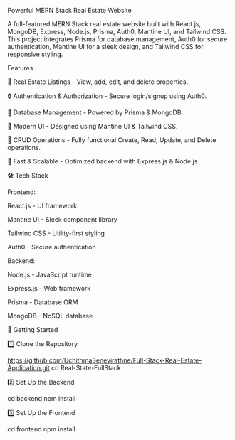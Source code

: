 Powerful MERN Stack Real Estate Website

A full-featured MERN Stack real estate website built with React.js, MongoDB, Express, Node.js, Prisma, Auth0, Mantine UI, and Tailwind CSS. This project integrates Prisma for database management, Auth0 for secure authentication, Mantine UI for a sleek design, and Tailwind CSS for responsive styling.

Features

🏡 Real Estate Listings - View, add, edit, and delete properties.

🔒 Authentication & Authorization - Secure login/signup using Auth0.

📂 Database Management - Powered by Prisma & MongoDB.

🎨 Modern UI - Designed using Mantine UI & Tailwind CSS.

🔄 CRUD Operations - Fully functional Create, Read, Update, and Delete operations.

🚀 Fast & Scalable - Optimized backend with Express.js & Node.js.

🛠 Tech Stack

Frontend:

React.js - UI framework

Mantine UI - Sleek component library

Tailwind CSS - Utility-first styling

Auth0 - Secure authentication

Backend:

Node.js - JavaScript runtime

Express.js - Web framework

Prisma - Database ORM

MongoDB - NoSQL database

🚀 Getting Started

1️⃣ Clone the Repository

https://github.com/UchithmaSenevirathne/Full-Stack-Real-Estate-Application.git
cd Real-State-FullStack

2️⃣ Set Up the Backend

cd backend
npm install

3️⃣ Set Up the Frontend

cd frontend
npm install